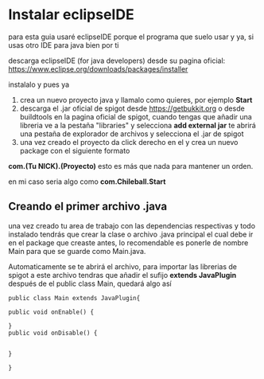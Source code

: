 
# Instalar eclipseIDE

para esta guia usaré eclipseIDE porque el programa que suelo usar y ya, si usas otro IDE para java bien por ti


descarga eclipseIDE (for java developers) desde su pagina oficial:
https://www.eclipse.org/downloads/packages/installer

instalalo y pues ya

1. crea un nuevo proyecto java y llamalo como quieres, por ejemplo **Start**
2. descarga el .jar oficial de spigot desde https://getbukkit.org o desde buildtools en la pagina oficial de spigot, cuando tengas que añadir una libreria ve a la pestaña "libraries" y selecciona **add external jar** te abrirá una pestaña de explorador de archivos y selecciona el .jar de spigot
3. una vez creado el proyecto da click derecho en el y crea un nuevo package con el siguiente formato

**com.(Tu NICK).(Proyecto)** esto es más que nada para mantener un orden.

en mi caso seria algo como **com.Chileball.Start**


## Creando el primer archivo .java

una vez creado tu area de trabajo con las dependencias respectivas y todo instalado tendrás que crear la clase o archivo .java principal el cual debe ir en el package que creaste antes, lo recomendable es ponerle de nombre Main para que se guarde como Main.java.

Automaticamente se te abrirá el archivo, para importar las librerias de spigot a este archivo tendras que añadir el sufijo **extends JavaPlugin** después de el public class Main, quedará algo así


	public class Main extends JavaPlugin{
	
	public void onEnable() {
		
	}
	public void onDisable() {
		
		
	}
	
	}
	
	

